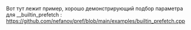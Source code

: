 Вот тут лежит пример, хорошо демонстрирующий подбор параметра для __builtin_prefetch : https://github.com/nefanov/pref/blob/main/examples/builtin_prefetch.cpp

